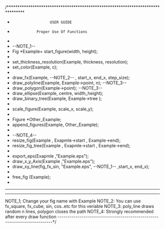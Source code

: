 /********************************************************************************
*				       USER GUIDE			    	
*				 Proper Use Of Functions		    
*							                   	
*	--NOTE_1--							    	
*	Fig *Example= start_figure(width, height);				
*										
*	set_thickness_resolution(Example, thickness, resolution);		
*	set_color(Example, c);							
*										
*	draw_fx(Example, --NOTE_2-- , start_x, end_x, step_size);		
*	draw_polyline(Example, Example->point, n);		--NOTE_3--	
*	draw_polygon(Example->point);				--NOTE_3--	
*	draw_ellipse(Example, centre, width_height);				
*	draw_binary_tree(Example, Example->tree );				
*										
*	scale_figure(Example,  scale_x,  scale_y);				
*										
*	Figure *Other_Example;							
*	append_figures(Example, Other_Example);					
*										
*   --NOTE_4--									
*	resize_fig(Example , Exapmle->start , Example->end);			
*	resize_fig_tree(Example , Exapmle->start , Example->end);		
*										
*	export_eps(Exapmle ,"Example.eps");					
*	draw_x_y_Axis(Example ,"Example.eps");					
*	draw_xy_line(fig_fx_sin, "Example.eps", --NOTE_1--  ,start_x, end_x);	
*										
*	free_fig (Example);							
*										
*********************************************************************************
----------------------------------------------------------------------------
NOTE_1; Change your fig name with Example
NOTE_2: You can use fx_square, fx_cube, sin, cos..etc for this veriable
NOTE_3: poly_line draws random n lines, polygon closes the path
NOTE_4: Strongly recommended after every draw function
---------------------------------------------------------------------------*/